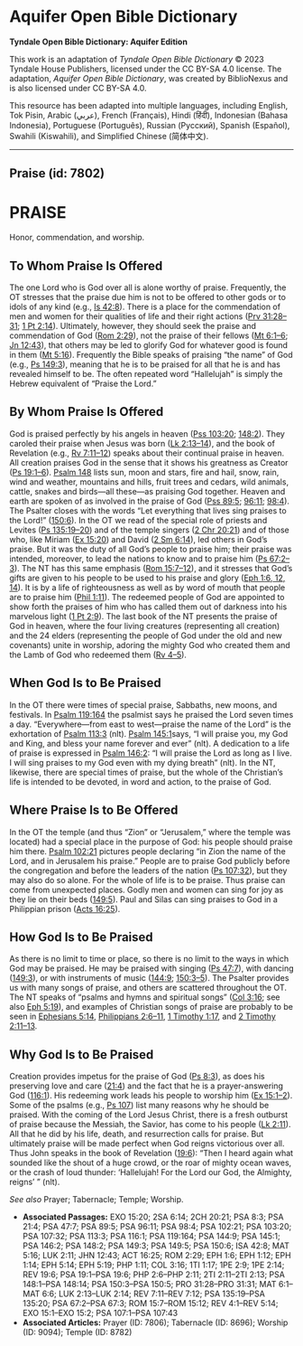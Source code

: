 # Aquifer Open Bible Dictionary

**Tyndale Open Bible Dictionary: Aquifer Edition**

This work is an adaptation of *Tyndale Open Bible Dictionary* © 2023 Tyndale House Publishers, licensed under the CC BY\-SA 4\.0 license. The adaptation, *Aquifer Open Bible Dictionary*, was created by BiblioNexus and is also licensed under CC BY\-SA 4\.0\.

This resource has been adapted into multiple languages, including English, Tok Pisin, Arabic (عربي), French (Français), Hindi (हिंदी), Indonesian (Bahasa Indonesia), Portuguese (Português), Russian (Русский), Spanish (Español), Swahili (Kiswahili), and Simplified Chinese (简体中文).



--------------------------------

## Praise (id: 7802)

PRAISE
======

Honor, commendation, and worship.

To Whom Praise Is Offered
-------------------------

The one Lord who is God over all is alone worthy of praise. Frequently, the OT stresses that the praise due him is not to be offered to other gods or to idols of any kind (e.g., [Is 42:8](https://ref.ly/Isa42:8)). There is a place for the commendation of men and women for their qualities of life and their right actions ([Prv 31:28–31](https://ref.ly/Prov31:28-Prov31:31); [1 Pt 2:14](https://ref.ly/1Pet2:14)). Ultimately, however, they should seek the praise and commendation of God ([Rom 2:29](https://ref.ly/Rom2:29)), not the praise of their fellows ([Mt 6:1–6](https://ref.ly/Matt6:1-Matt6:6); [Jn 12:43](https://ref.ly/John12:43)), that others may be led to glorify God for whatever good is found in them ([Mt 5:16](https://ref.ly/Matt5:16)). Frequently the Bible speaks of praising “the name” of God (e.g., [Ps 149:3](https://ref.ly/Ps149:3)), meaning that he is to be praised for all that he is and has revealed himself to be. The often repeated word “Hallelujah” is simply the Hebrew equivalent of “Praise the Lord.”

By Whom Praise Is Offered
-------------------------

God is praised perfectly by his angels in heaven ([Pss 103:20](https://ref.ly/Ps103:20); [148:2](https://ref.ly/Ps148:2)). They caroled their praise when Jesus was born ([Lk 2:13–14](https://ref.ly/Luke2:13-Luke2:14)), and the book of Revelation (e.g., [Rv 7:11–12](https://ref.ly/Rev7:11-Rev7:12)) speaks about their continual praise in heaven. All creation praises God in the sense that it shows his greatness as Creator ([Ps 19:1–6](https://ref.ly/Ps19:1-Ps19:6)). [Psalm 148](https://ref.ly/Ps148:1-Ps148:14) lists sun, moon and stars, fire and hail, snow, rain, wind and weather, mountains and hills, fruit trees and cedars, wild animals, cattle, snakes and birds—all these—as praising God together. Heaven and earth are spoken of as involved in the praise of God ([Pss 89:5](https://ref.ly/Ps89:5); [96:11](https://ref.ly/Ps96:11); [98:4](https://ref.ly/Ps98:4)). The Psalter closes with the words “Let everything that lives sing praises to the Lord!” ([150:6](https://ref.ly/Ps150:6)). In the OT we read of the special role of priests and Levites ([Ps 135:19–20](https://ref.ly/Ps135:19-Ps135:20)) and of the temple singers ([2 Chr 20:21](https://ref.ly/2Chr20:21)) and of those who, like Miriam ([Ex 15:20](https://ref.ly/Exod15:20)) and David ([2 Sm 6:14](https://ref.ly/2Sam6:14)), led others in God’s praise. But it was the duty of all God’s people to praise him; their praise was intended, moreover, to lead the nations to know and to praise him ([Ps 67:2–3](https://ref.ly/Ps67:2-Ps67:3)). The NT has this same emphasis ([Rom 15:7–12](https://ref.ly/Rom15:7-Rom15:12)), and it stresses that God’s gifts are given to his people to be used to his praise and glory ([Eph 1:6, 12, 14](https://ref.ly/Eph1:6,Eph1:12,Eph1:14)). It is by a life of righteousness as well as by word of mouth that people are to praise him ([Phil 1:11](https://ref.ly/Phil1:11)). The redeemed people of God are appointed to show forth the praises of him who has called them out of darkness into his marvelous light ([1 Pt 2:9](https://ref.ly/1Pet2:9)). The last book of the NT presents the praise of God in heaven, where the four living creatures (representing all creation) and the 24 elders (representing the people of God under the old and new covenants) unite in worship, adoring the mighty God who created them and the Lamb of God who redeemed them ([Rv 4–5](https://ref.ly/Rev4:1-Rev5:14)).

When God Is to Be Praised
-------------------------

In the OT there were times of special praise, Sabbaths, new moons, and festivals. In [Psalm 119:164](https://ref.ly/Ps119:164) the psalmist says he praised the Lord seven times a day. “Everywhere—from east to west—praise the name of the Lord” is the exhortation of [Psalm 113:3](https://ref.ly/Ps113:3) (nlt). [Psalm 145:1](https://ref.ly/Ps145:1)says, “I will praise you, my God and King, and bless your name forever and ever” (nlt). A dedication to a life of praise is expressed in [Psalm 146:2](https://ref.ly/Ps146:2): “I will praise the Lord as long as I live. I will sing praises to my God even with my dying breath” (nlt). In the NT, likewise, there are special times of praise, but the whole of the Christian’s life is intended to be devoted, in word and action, to the praise of God.

Where Praise Is to Be Offered
-----------------------------

In the OT the temple (and thus “Zion” or “Jerusalem,” where the temple was located) had a special place in the purpose of God: his people should praise him there. [Psalm 102:21](https://ref.ly/Ps102:21) pictures people declaring “in Zion the name of the Lord, and in Jerusalem his praise.” People are to praise God publicly before the congregation and before the leaders of the nation ([Ps 107:32](https://ref.ly/Ps107:32)), but they may also do so alone. For the whole of life is to be praise. Thus praise can come from unexpected places. Godly men and women can sing for joy as they lie on their beds ([149:5](https://ref.ly/Ps149:5)). Paul and Silas can sing praises to God in a Philippian prison ([Acts 16:25](https://ref.ly/Acts16:25)).

How God Is to Be Praised
------------------------

As there is no limit to time or place, so there is no limit to the ways in which God may be praised. He may be praised with singing ([Ps 47:7](https://ref.ly/Ps47:7)), with dancing ([149:3](https://ref.ly/Ps149:3)), or with instruments of music ([144:9](https://ref.ly/Ps144:9); [150:3–5](https://ref.ly/Ps150:3-Ps150:5)). The Psalter provides us with many songs of praise, and others are scattered throughout the OT. The NT speaks of “psalms and hymns and spiritual songs” ([Col 3:16](https://ref.ly/Col3:16); see also [Eph 5:19](https://ref.ly/Eph5:19)), and examples of Christian songs of praise are probably to be seen in [Ephesians 5:14](https://ref.ly/Eph5:14), [Philippians 2:6–11](https://ref.ly/Phil2:6-Phil2:11), [1 Timothy 1:17](https://ref.ly/1Tim1:17), and [2 Timothy 2:11–13](https://ref.ly/2Tim2:11-2Tim2:13).

Why God Is to Be Praised
------------------------

Creation provides impetus for the praise of God ([Ps 8:3](https://ref.ly/Ps8:3)), as does his preserving love and care ([21:4](https://ref.ly/Ps21:4)) and the fact that he is a prayer\-answering God ([116:1](https://ref.ly/Ps116:1)). His redeeming work leads his people to worship him ([Ex 15:1–2](https://ref.ly/Exod15:1-Exod15:2)). Some of the psalms (e.g., [Ps 107](https://ref.ly/Ps107:1-Ps107:43)) list many reasons why he should be praised. With the coming of the Lord Jesus Christ, there is a fresh outburst of praise because the Messiah, the Savior, has come to his people ([Lk 2:11](https://ref.ly/Luke2:11)). All that he did by his life, death, and resurrection calls for praise. But ultimately praise will be made perfect when God reigns victorious over all. Thus John speaks in the book of Revelation ([19:6](https://ref.ly/Rev19:6)): “Then I heard again what sounded like the shout of a huge crowd, or the roar of mighty ocean waves, or the crash of loud thunder: ‘Hallelujah! For the Lord our God, the Almighty, reigns’ ” (nlt).

*See also* Prayer; Tabernacle; Temple; Worship.

* **Associated Passages:** EXO 15:20; 2SA 6:14; 2CH 20:21; PSA 8:3; PSA 21:4; PSA 47:7; PSA 89:5; PSA 96:11; PSA 98:4; PSA 102:21; PSA 103:20; PSA 107:32; PSA 113:3; PSA 116:1; PSA 119:164; PSA 144:9; PSA 145:1; PSA 146:2; PSA 148:2; PSA 149:3; PSA 149:5; PSA 150:6; ISA 42:8; MAT 5:16; LUK 2:11; JHN 12:43; ACT 16:25; ROM 2:29; EPH 1:6; EPH 1:12; EPH 1:14; EPH 5:14; EPH 5:19; PHP 1:11; COL 3:16; 1TI 1:17; 1PE 2:9; 1PE 2:14; REV 19:6; PSA 19:1–PSA 19:6; PHP 2:6–PHP 2:11; 2TI 2:11–2TI 2:13; PSA 148:1–PSA 148:14; PSA 150:3–PSA 150:5; PRO 31:28–PRO 31:31; MAT 6:1–MAT 6:6; LUK 2:13–LUK 2:14; REV 7:11–REV 7:12; PSA 135:19–PSA 135:20; PSA 67:2–PSA 67:3; ROM 15:7–ROM 15:12; REV 4:1–REV 5:14; EXO 15:1–EXO 15:2; PSA 107:1–PSA 107:43
* **Associated Articles:** Prayer (ID: 7806); Tabernacle (ID: 8696); Worship (ID: 9094); Temple (ID: 8782)

